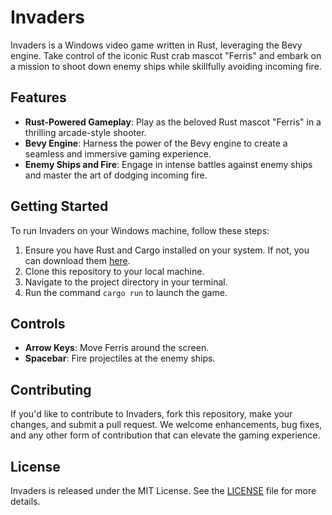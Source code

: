 # Invaders

Invaders is a Windows video game written in Rust, leveraging the Bevy engine. Take control of the iconic Rust crab mascot "Ferris" and embark on a mission to shoot down enemy ships while skillfully avoiding incoming fire.

## Features

-   **Rust-Powered Gameplay**: Play as the beloved Rust mascot "Ferris" in a thrilling arcade-style shooter.
-   **Bevy Engine**: Harness the power of the Bevy engine to create a seamless and immersive gaming experience.
-   **Enemy Ships and Fire**: Engage in intense battles against enemy ships and master the art of dodging incoming fire.

## Getting Started

To run Invaders on your Windows machine, follow these steps:

1.  Ensure you have Rust and Cargo installed on your system. If not, you can download them [here](https://www.rust-lang.org/tools/install).
2.  Clone this repository to your local machine.
3.  Navigate to the project directory in your terminal.
4.  Run the command `cargo run` to launch the game.

## Controls

-   **Arrow Keys**: Move Ferris around the screen.
-   **Spacebar**: Fire projectiles at the enemy ships.

## Contributing

If you'd like to contribute to Invaders, fork this repository, make your changes, and submit a pull request. We welcome enhancements, bug fixes, and any other form of contribution that can elevate the gaming experience.

## License

Invaders is released under the MIT License. See the [LICENSE](LICENSE) file for more details.
